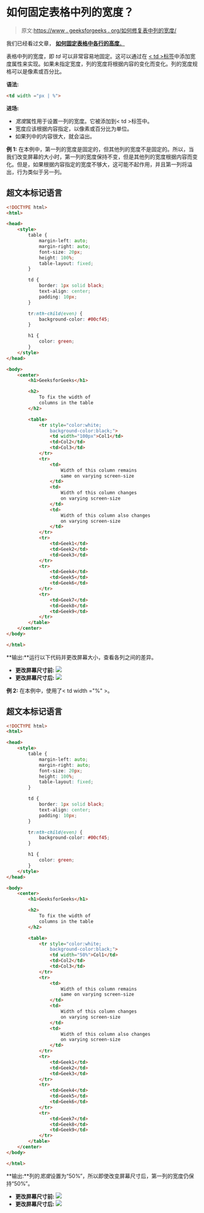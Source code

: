 # 如何固定表格中列的宽度？

> 原文:[https://www . geeksforgeeks . org/如何修复表中列的宽度/](https://www.geeksforgeeks.org/how-to-fix-the-width-of-columns-in-the-table/)

我们已经看过文章， [**如何固定表格中各行的高度**。](https://www.geeksforgeeks.org/how-to-fix-the-height-of-rows-in-the-table/?ref=rp)

表格中列的宽度，即 *td* 可以非常容易地固定。这可以通过在 [< td >标签](https://www.geeksforgeeks.org/html-td-tag/)中添加宽度属性来实现。如果未指定宽度，列的宽度将根据内容的变化而变化。列的宽度规格可以是像素或百分比。

**语法:**

```html
<td width ="px | %">
```

**进场:**

*   *宽度*属性用于设置一列的宽度。它被添加到< td >标签中。
*   宽度应该根据内容指定，以像素或百分比为单位。
*   如果列中的内容很大，就会溢出。

**例 1:** 在本例中，第一列的宽度是固定的，但其他列的宽度不是固定的。所以，当我们改变屏幕的大小时，第一列的宽度保持不变，但是其他列的宽度根据内容而变化。但是，如果根据内容指定的宽度不够大，这可能不起作用，并且第一列将溢出，行为类似于另一列。

## 超文本标记语言

```html
<!DOCTYPE html>
<html>

<head>
    <style>
        table {
            margin-left: auto;
            margin-right: auto;
            font-size: 20px;
            height: 100%;
            table-layout: fixed;
        }

        td {
            border: 1px solid black;
            text-align: center;
            padding: 10px;
        }

        tr:nth-child(even) {
            background-color: #00cf45;
        }

        h1 {
            color: green;
        }
    </style>
</head>

<body>
    <center>
        <h1>GeeksforGeeks</h1>

        <h2>
            To fix the width of 
            columns in the table
        </h2>

        <table>
            <tr style="color:white; 
                background-color:black;">
                <td width="100px">Col1</td>
                <td>Col2</td>
                <td>Col3</td>
            </tr>
            <tr>
                <td>
                    Width of this column remains 
                    same on varying screen-size
                </td>
                <td>
                    Width of this column changes 
                    on varying screen-size
                </td>
                <td>
                    Width of this column also changes 
                    on varying screen-size
                </td>
            </tr>
            <tr>
                <td>Geek1</td>
                <td>Geek2</td>
                <td>Geek3</td>
            </tr>
            <tr>
                <td>Geek4</td>
                <td>Geek5</td>
                <td>Geek6</td>
            </tr>
            <tr>
                <td>Geek7</td>
                <td>Geek8</td>
                <td>Geek9</td>
            </tr>
        </table>
    </center>
</body>

</html> 
```

**输出:**运行以下代码并更改屏幕大小，查看各列之间的差异。

*   **更改屏幕尺寸前:**
    ![](img/df991c5c43559be9f8686c7e0861940c.png)
*   **更改屏幕尺寸后:**
    ![](img/0272711b30d9eae30769244f77d8b09a.png)

**例 2:** 在本例中，使用了< td width ="%" >。

## 超文本标记语言

```html
<!DOCTYPE html>
<html>

<head>
    <style>
        table {
            margin-left: auto;
            margin-right: auto;
            font-size: 20px;
            height: 100%;
            table-layout: fixed;
        }

        td {
            border: 1px solid black;
            text-align: center;
            padding: 10px;
        }

        tr:nth-child(even) {
            background-color: #00cf45;
        }

        h1 {
            color: green;
        }
    </style>
</head>

<body>
    <center>
        <h1>GeeksforGeeks</h1>

        <h2>
            To fix the width of
            columns in the table
        </h2>

        <table>
            <tr style="color:white; 
                background-color:black;">
                <td width="50%">Col1</td>
                <td>Col2</td>
                <td>Col3</td>
            </tr>
            <tr>
                <td>
                    Width of this column remains 
                    same on varying screen-size
                </td>
                <td>
                    Width of this column changes 
                    on varying screen-size
                </td>
                <td>
                    Width of this column also changes 
                    on varying screen-size
                </td>
            </tr>
            <tr>
                <td>Geek1</td>
                <td>Geek2</td>
                <td>Geek3</td>
            </tr>
            <tr>
                <td>Geek4</td>
                <td>Geek5</td>
                <td>Geek6</td>
            </tr>
            <tr>
                <td>Geek7</td>
                <td>Geek8</td>
                <td>Geek9</td>
            </tr>
        </table>
    </center>
</body>

</html>
```

**输出:**列的*宽度*设置为“50%”，所以即使改变屏幕尺寸后，第一列的宽度仍保持“50%”。

*   **更改屏幕尺寸前:**
    ![](img/acd4cff6cfb555c50c273d1502c90c96.png)
*   **更改屏幕尺寸后:**
    ![](img/bfd2b0f5f194c784ce4abd2b8ad96f0b.png)